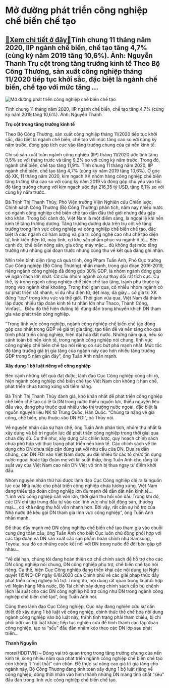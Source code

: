 Mở đường phát triển công nghiệp chế biến chế tạo
================================================

[:gift:Xem chi tiết ở đây:gift:](https://hddtvn.com/mo-duong-phat-trien-cong-nghiep-che-bien-che-tao/)Tính chung 11 tháng năm 2020, IIP ngành chế biến, chế tạo tăng 4,7% (cùng kỳ năm 2019 tăng 10,6%). Ảnh: Nguyễn Thanh Trụ cột trong tăng trưởng kinh tế Theo Bộ Công Thương, sản xuất công nghiệp tháng 11/2020 tiếp tục khởi sắc, đặc biệt là ngành chế biến, chế tạo với mức tăng …
------------------------------------------------------------------------------------------------------------------------------------------------------------------------------------------------------------------------------------------------------------------------------------





![Mở đường phát triển công nghiệp chế biến chế tạo](https://hddtvn.com/wp-content/uploads/2021/01/2102_8-_414d01663587cfd99696.jpg "Mở đường phát triển công nghiệp chế biến chế tạo")


Tính chung 11 tháng năm 2020, IIP ngành chế biến, chế tạo tăng 4,7% (cùng kỳ năm 2019 tăng 10,6%). Ảnh: Nguyễn Thanh



**Trụ cột trong tăng trưởng kinh tế**


Theo Bộ Công Thương, sản xuất công nghiệp tháng 11/2020 tiếp tục khởi sắc, đặc biệt là ngành chế biến, chế tạo với mức tăng cao so với cùng kỳ năm trước, đóng góp tích cực vào tăng trưởng chung của cả nền kinh tế.





Chỉ số sản xuất toàn ngành công nghiệp (IIP) tháng 11/2020 ước tính tăng 0,5% so với tháng trước và tăng 9,2% so với cùng kỳ năm trước. Trong đó, ngành chế biến, chế tạo tăng 11,9%. Tính chung 11 tháng năm 2020, IIP ngành chế biến, chế tạo tăng 4,7% (cùng kỳ năm 2019 tăng 10,6%). Ở góc độ XK, 11 tháng năm 2020, kim ngạch XK nhóm hàng công nghiệp chế biến tăng trưởng khá cao so với cùng kỳ năm 2019 và đóng góp chủ yếu vào tốc độ tăng trưởng chung với kim ngạch ước đạt 216,35 tỷ USD, tăng 6,1% so với cùng kỳ năm trước.



Bà Trịnh Thị Thanh Thủy, Phó Viện trưởng Viện Nghiên cứu Chiến lược, Chính sách Công Thương (Bộ Công Thương) phân tích, năm nay nhiều nước có ngành công nghiệp chế biến chế tạo dẫn đầu thế giới nhưng đều gặp khó khăn. Trong bối cảnh đó, Việt Nam là một điểm sáng, là ngoại lệ khi nền kinh tế tăng trưởng dương. Tăng trưởng dương dựa trên trụ cột về tăng trưởng trong lĩnh vực công nghiệp và công nghiệp chế biến chế tạo, đặc biệt là các ngành có hàm lượng và giá trị công nghệ cao như chế tạo điện tử, linh kiện điện tử, máy tính, cơ khí, sản phẩm phục vụ ngành ô tô… Bên cạnh đó, chế biến nông sản, gia công may mặc… dù không đạt mức tăng trưởng như những giai đoạn trước nhưng cũng thu về kết quả đáng ghi nhận.


Nhìn trên bình diện rộng cả quá trình, ông Phạm Tuấn Anh, Phó Cục trưởng Cục Công nghiệp (Bộ Công Thương) nhấn mạnh, trong giai đoạn 2016-2019, riêng ngành công nghiệp đã đóng góp 30% GDP, là nhóm ngành đóng góp về ngân sách lớn nhất. Cơ cấu nhóm ngành có sự thay đổi rất tích cực. Cụ thể, tỷ trọng ngành công nghiệp chế biến chế tạo tăng, tránh phụ thuộc tỷ trọng vào ngành khai khoáng. Trong thời gian qua, có nhiều nhóm ngành có sự phát triển rất nhanh, ví dụ như điện tử, dệt may, da giày… có giá trị XK đứng “top” trong khu vực và thế giới. Thời gian vừa qua, Việt Nam đã thành lập được nhiều tập đoàn kinh tế tư nhân lớn như Thaco, Thành Công, Vinfast… Điều đó thể hiện đường lối đúng đắn trong khuyến khích DN tham gia vào phát triển công nghiệp.


“Trong lĩnh vực công nghiệp, ngành công nghiệp chế biến chế tạo đóng góp cao nhất trong GDP về giá trị gia tăng, tạo tiền đề và nền tảng cho quá trình phát triển công nghiệp, hiện đại hóa đất nước. Những năm qua, nếu so sánh toàn bộ nền kinh tế, trong ngành công nghiệp nói chung, lĩnh vực công nghiệp chế biến chế tạo nói riêng có sức bứt phá mạnh nhất. Mức tốc độ tăng trưởng giá trị gia tăng của ngành này cao hơn nhiều tăng trưởng GDP trong 5 năm gần đây”, ông Tuấn Anh nhấn mạnh.


**Xây dựng 1 bộ luật riêng về công nghiệp**


Bên cạnh những kết quả đạt được, lãnh đạo Cục Công nghiệp cũng chỉ rõ, hiện ngành công nghiệp chế biến chế tạo Việt Nam còn không ít hạn chế, phát triển chưa tương xứng với tiềm năng.


Bà Trịnh Thị Thanh Thủy đánh giá, khó khăn nhất để phát triển công nghiệp chế biến chế tạo có lẽ là DN trong nước thiếu nguồn lực, thiếu nguyên liệu đầu vào, đang phụ thuộc quá nhiều vào thị trường nước ngoài, đặc biệt là nguồn nguyên liệu NK từ Trung Quốc, Hàn Quốc. “Chúng ta nặng về gia công, chế biến, phụ thuộc vào DN FDI”, bà Thủy nói.


Về nguyên nhân của sự hạn chế, ông Tuấn Anh phân tích, nhóm thứ nhất là xây dựng và bố trí nguồn lực để phát triển công nghiệp trong thời giai qua chưa đầy đủ. Cụ thể như, xây dựng các chiến lược, quy hoạch chính sách chưa phù hợp với thực trạng phát triển nền kinh tế. Các chính sách về tín dụng cho DN chưa tiếp cận đúng sát với nhu cầu của DN. Đưa ra dẫn chứng, các DN FDI vào Việt Nam được ưu đãi nhiều từ các tổ chức tín dụng nước ngoài hoặc tập đoàn mẹ với lãi suất thấp, ông Tuấn Anh cho rằng lãi suất vay của Việt Nam cao nên DN Việt vô tình bị thua ngay từ điểm khởi đầu.


Nhóm nguyên nhân thứ hai được lãnh đạo Cục Công nghiệp chỉ ra là nguồn lực của Nhà nước cho phát triển công nghiệp chưa tương xứng. Việt Nam đang thiếu tập đoàn công nghiệp lớn đủ mạnh để dẫn dắt nền kinh tế… “Lĩnh vực công nghiệp cần vốn lớn, thời gian thu hồi vốn dài. Trong khi đó, các DN chỉ tập trung đầu tư vào các lĩnh vực như bất động sản, thương mại…, có khả năng thu hồi vốn nhanh hơn. Bởi vậy, rất cần sự hỗ trợ của Nhà nước để kêu gọi DN tham gia lĩnh vực công nghiệp”, ông Tuấn Anh nhấn mạnh.


Để thúc đẩy mạnh mẽ DN công nghiệp chế biến chế tạo tham gia vào chuỗi cung ứng toàn cầu, ông Tuấn Anh cho biết Cục luôn chủ động phối hợp với các tập đoàn và DN sản xuất các sản phẩm hoàn chỉnh như Samsung, Toyota, sau đó có những cuộc kết nối với DN trong nước để đôi bên gặp gỡ nhau…


“Về dài hạn, chúng tôi đang hoàn thiện cơ chế chính sách để hỗ trợ cho các DN công nghiệp nói chung, DN công nghiệp phụ trợ, chế biến chế tạo nói riêng. Cụ thể, hiện Cục Công nghiệp đang triển khai các nội dung tại Nghị quyết 115/NQ-CP ngày 6/8/2020 của Chính phủ về các giải pháp thúc đẩy phát triển công nghiệp hỗ trợ. Trong đó, nội dung rất quan trọng là phối hợp với Ngân hàng Nhà nước, Bộ Tài chính xây dựng chính sách cấp bù chênh lệch lãi suất cho các DN công nghiệp hỗ trợ cũng như DN trong ngành công nghiệp chế biến chế tạo”, ông Tuấn Anh nói.


Cũng theo lãnh đạo Cục Công nghiệp, Cục này đang nghiên cứu sự cần thiết để xây dựng 1 bộ luật về công nghiệp, chính thức thể chế hóa nội dung ngành công nghiệp vào bộ luật này, tránh tình trạng phải tham chiếu, bị chi phối bởi các bộ luật khác; tiếp tục nghiên cứu để hình thành các tập đoàn công nghiệp, tạo ra “sếu” đầu đàn nhằm kéo theo các DN lớp sau phát triển…




**Thanh Nguyễn**



more(HDDTVN) – Đóng vai trò quan trọng trong tăng trưởng chung của nền kinh tế, song nhiều năm qua phát triển ngành công nghiệp chế biến chế tạo còn không ít “nút thắt” cản chân. Để thực sự nâng cao giá trị gia tăng cho ngành này, Bộ Công Thương đang tính toán xây dựng 1 bộ luật riêng về công nghiệp, đồng thời nhấn vào hình thành những DN mang tính chất “sếu” đầu đàn trong lĩnh vực công nghiệp chế biến chế tạo.

